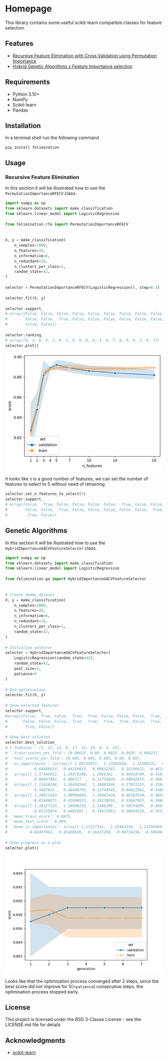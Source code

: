 # Homepage

This library contains some useful scikit-learn compatible classes for feature selection.

## Features

- [Recursive Feature Elimination with Cross Validation using Permutation Importance](reference/RFE.md#felimination.rfe.PermutationImportanceRFECV)
- [Hybrid Genetic Algorithms x Feature Importance selection](reference/genetic_algorithms/#felimination.ga.HybridImportanceGACVFeatureSelector)

## Requirements

- Python 3.10+
- NumPy
- Scikit-learn
- Pandas

## Installation

In a terminal shell run the following command
```
pip install felimination
```

## Usage

### Recursive Feature Elimination
In this section it will be illustrated how to use the `PermutationImportanceRFECV` class.

```python
import numpy as np
from sklearn.datasets import make_classification
from sklearn.linear_model import LogisticRegression

from felimination.rfe import PermutationImportanceRFECV


X, y = make_classification(
    n_samples=1000,
    n_features=20,
    n_informative=6,
    n_redundant=10,
    n_clusters_per_class=1,
    random_state=42,
)

selector = PermutationImportanceRFECV(LogisticRegression(), step=0.3)

selector.fit(X, y)

selector.support_
# array([False, False, False, False, False, False, False, False, False,
#        False, False,  True, False, False, False, False, False, False,
#        False, False])

selector.ranking_
# array([9, 3, 8, 9, 7, 8, 5, 6, 9, 6, 8, 1, 9, 7, 8, 9, 9, 2, 4, 7])
selector.plot()
```
![RFECV fit plot](./assets/rfecv_fit_plot.png)

It looks like `5` is a good number of features, we can set the number of features to select to 5 without need of retraining

```python
selector.set_n_features_to_select(5)
selector.support_
# array([False,  True, False, False, False, False,  True, False, False,
#        False, False,  True, False, False, False, False, False,  True,
#         True, False])
```

## Genetic Algorithms
In this section it will be illustrated how to use the `HybridImportanceGACVFeatureSelector` class.

```python
import numpy as np
from sklearn.datasets import make_classification
from sklearn.linear_model import LogisticRegression

from felimination.ga import HybridImportanceGACVFeatureSelector


# Create dummy dataset
X, y = make_classification(
    n_samples=1000,
    n_features=20,
    n_informative=6,
    n_redundant=10,
    n_clusters_per_class=1,
    random_state=42,
)

# Initialize selector
selector = HybridImportanceGACVFeatureSelector(
    LogisticRegression(random_state=42),
    random_state=42,
    pool_size=5,
    patience=5
)

# Run optimisation
selector.fit(X, y)

# Show selected features
selector.support_
#array([False,  True, False,  True,  True, False, False, False,  True,
#       False, False, False,  True,  True,  True,  True, False,  True,
#        True, False])

# Show best solution
selector.best_solution_
# {'features': [1, 12, 13, 8, 17, 15, 18, 4, 3, 14],
#  'train_scores_per_fold': [0.88625, 0.89, 0.8825, 0.8925, 0.88625],
#  'test_scores_per_fold': [0.895, 0.885, 0.885, 0.89, 0.89],
#  'cv_importances': [array([[ 1.09135972,  1.13502636,  1.12100231,  0.38285736,  0.28944072,
#            0.04688614,  0.44259813,  0.09832365,  0.10190421, -0.48101593]]),
#   array([[ 1.17345812,  1.29375208,  1.2065342 ,  0.40418709,  0.41839714,
#            0.00447802,  0.466717  ,  0.21733829, -0.00842075, -0.50078996]]),
#   array([[ 1.15416104,  1.18458564,  1.18083266,  0.37071253,  0.22842685,
#            0.1087814 ,  0.44446793,  0.12740545,  0.00621562, -0.54064287]]),
#   array([[ 1.26011643,  1.36996058,  1.30481424,  0.48183549,  0.40589887,
#           -0.01849671,  0.45606913,  0.18330816,  0.03667055, -0.50869557]]),
#   array([[ 1.18227123,  1.28988253,  1.2496398 ,  0.50754295,  0.38942303,
#           -0.01725074,  0.4481891 ,  0.19472963,  0.10034316, -0.50131192]])],
#  'mean_train_score': 0.8875,
#  'mean_test_score': 0.889,
#  'mean_cv_importances': array([ 1.17227331,  1.25464144,  1.21256464,  0.42942709,  0.34631732,
#          0.02487962,  0.45160826,  0.16422104,  0.04734256, -0.50649125])}

# Show progress as a plot
selector.plot()
```
![GA fit plot](./assets/ga_fit_plot.png)

Looks like that the optimisation process converged after 2 steps, since the best score did not improve for 5(=`patience`) consecutive steps, the optimisation process stopped early.

## License

This project is licensed under the BSD 3-Clause License - see the LICENSE.md file for details

## Acknowledgments

- [scikit-learn](https://scikit-learn.org/)
